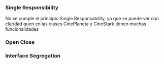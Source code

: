 ### Single Responsibility

No se cumple el principio Single Responsability, ya que se puede ver con claridad quen en las clases CinePlaneta y CineStark tienen muchas
funcionalidades

### Open Close 



### Interface Segregation

